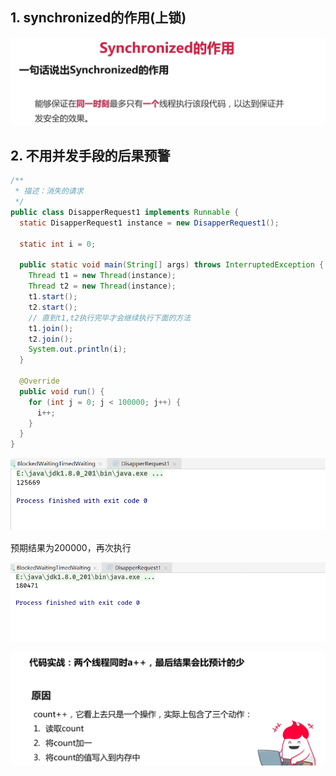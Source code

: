 ## 1. synchronized的作用(上锁)

![1581607067180](assets/1581607067180.png)

## 2. 不用并发手段的后果预警

```java
/**
 * 描述：消失的请求
 */
public class DisapperRequest1 implements Runnable {
  static DisapperRequest1 instance = new DisapperRequest1();

  static int i = 0;

  public static void main(String[] args) throws InterruptedException {
    Thread t1 = new Thread(instance);
    Thread t2 = new Thread(instance);
    t1.start();
    t2.start();
    // 直到t1,t2执行完毕才会继续执行下面的方法
    t1.join();
    t2.join();
    System.out.println(i);
  }

  @Override
  public void run() {
    for (int j = 0; j < 100000; j++) {
      i++;
    }
  }
}
```

![1581607721543](assets/1581607721543.png)

预期结果为200000，再次执行

![1581607731999](assets/1581607731999.png)

![1581607757288](assets/1581607757288.png)

